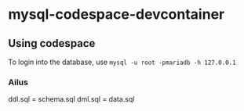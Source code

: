 # mysql-codespace-devcontainer

## Using codespace
To login into the database, use `mysql -u root -pmariadb -h 127.0.0.1`

### Ailus
ddl.sql = schema.sql
dml.sql = data.sql